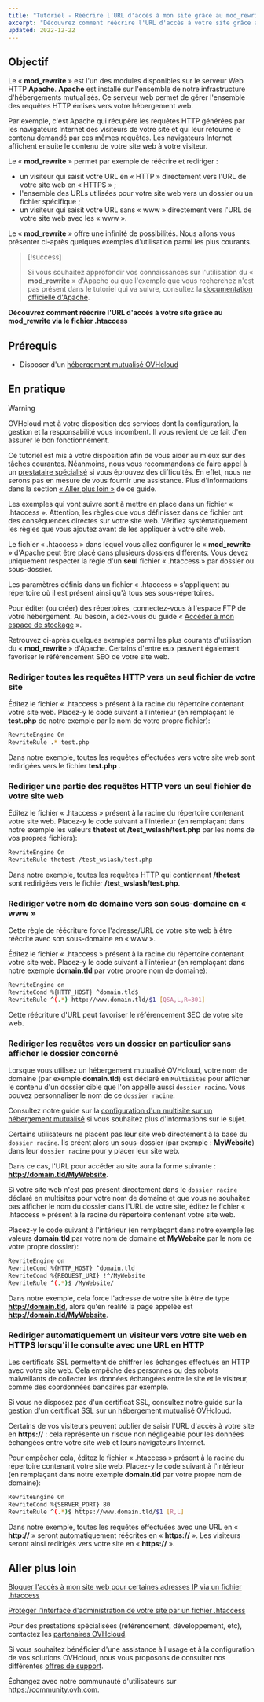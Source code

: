 ```yaml
---
title: "Tutoriel - Réécrire l'URL d'accès à mon site grâce au mod_rewrite via le fichier .htaccess"
excerpt: "Découvrez comment réécrire l'URL d'accès à votre site grâce au mod_rewrite via le fichier .htaccess"
updated: 2022-12-22
---
```


## Objectif

Le « **mod_rewrite** » est l'un des modules disponibles sur le serveur Web HTTP **Apache**. **Apache** est installé sur l'ensemble de notre infrastructure d'hébergements mutualisés. Ce serveur web permet de gérer l'ensemble des requêtes HTTP émises vers votre hébergement web.

Par exemple, c'est Apache qui récupère les requêtes HTTP générées par les navigateurs Internet des visiteurs de votre site et qui leur retourne le contenu demandé par ces mêmes requêtes. Les navigateurs Internet affichent ensuite le contenu de votre site web à votre visiteur.

Le « **mod_rewrite** » permet par exemple de réécrire et rediriger :

- un visiteur qui saisit votre URL en « HTTP » directement vers l'URL de votre site web en « HTTPS » ;
- l'ensemble des URLs utilisées pour votre site web vers un dossier ou un fichier spécifique ;
- un visiteur qui saisit votre URL sans « www » directement vers l'URL de votre site web avec les « www ».

Le « **mod_rewrite** » offre une infinité de possibilités. Nous allons vous présenter ci-après quelques exemples d'utilisation parmi les plus courants.

> [!success]
>
> Si vous souhaitez approfondir vos connaissances sur l'utilisation du « **mod_rewrite** » d'Apache ou que l'exemple que vous recherchez n'est pas présent dans le tutoriel qui va suivre, consultez la [documentation officielle d'Apache](https://httpd.apache.org/docs/2.4/fr/mod/mod_rewrite.html).
>

**Découvrez comment réécrire l'URL d'accès à votre site grâce au mod_rewrite via le fichier .htaccess**

## Prérequis

- Disposer d'un [hébergement mutualisé OVHcloud](https://www.ovhcloud.com/fr/web-hosting/)

## En pratique

> [!warning]
>
> OVHcloud met à votre disposition des services dont la configuration, la gestion et la responsabilité vous incombent. Il vous revient de ce fait d'en assurer le bon fonctionnement.
> 
> Ce tutoriel est mis à votre disposition afin de vous aider au mieux sur des tâches courantes. Néanmoins, nous vous recommandons de faire appel à un [prestataire spécialisé](https://partner.ovhcloud.com/fr/directory/) si vous éprouvez des difficultés. En effet, nous ne serons pas en mesure de vous fournir une assistance. Plus d'informations dans la section [« Aller plus loin »](#go-further) de ce guide.
>
> Les exemples qui vont suivre sont à mettre en place dans un fichier « .htaccess ». Attention, les règles que vous définissez dans ce fichier ont des conséquences directes sur votre site web. Vérifiez systématiquement les règles que vous ajoutez avant de les appliquer à votre site web.
>

Le fichier « .htaccess » dans lequel vous allez configurer le « **mod_rewrite** » d'Apache peut être placé dans plusieurs dossiers différents. Vous devez uniquement respecter la règle d'un **seul** fichier « .htaccess » par dossier ou sous-dossier.

Les paramètres définis dans un fichier « .htaccess » s'appliquent au répertoire où il est présent ainsi qu'à tous ses sous-répertoires.

Pour éditer (ou créer) des répertoires, connectez-vous à l'espace FTP de votre hébergement. Au besoin, aidez-vous du guide « [Accéder à mon espace de stockage](/pages/web_cloud/web_hosting/ftp_connection) ».

Retrouvez ci-après quelques exemples parmi les plus courants d'utilisation du « **mod_rewrite** » d'Apache. Certains d'entre eux peuvent également favoriser le référencement SEO de votre site web.

### Rediriger toutes les requêtes HTTP vers un seul fichier de votre site

Éditez le fichier « .htaccess » présent à la racine du répertoire contenant votre site web. Placez-y le code suivant à l'intérieur (en remplaçant le **test.php** de notre exemple par le nom de votre propre fichier):

```bash
RewriteEngine On
RewriteRule .* test.php
```

Dans notre exemple, toutes les requêtes effectuées vers votre site web sont redirigées vers le fichier  **test.php** .

### Rediriger une partie des requêtes HTTP vers un seul fichier de votre site web

Éditez le fichier « .htaccess » présent à la racine du répertoire contenant votre site web. Placez-y le code suivant à l'intérieur (en remplaçant dans notre exemple les valeurs **thetest** et **/test_wslash/test.php** par les noms de vos propres fichiers):

```bash
RewriteEngine On
RewriteRule thetest /test_wslash/test.php
```

Dans notre exemple, toutes les requêtes HTTP qui contiennent  **/thetest**  sont redirigées vers le fichier  **/test_wslash/test.php**.

### Rediriger votre nom de domaine vers son sous-domaine en « www »

Cette règle de réécriture force l'adresse/URL de votre site web à être réécrite avec son sous-domaine en « www ».

Éditez le fichier « .htaccess » présent à la racine du répertoire contenant votre site web. Placez-y le code suivant à l'intérieur (en remplaçant dans notre exemple **domain.tld** par votre propre nom de domaine):

```bash
RewriteEngine on
RewriteCond %{HTTP_HOST} ^domain.tld$
RewriteRule ^(.*) http://www.domain.tld/$1 [QSA,L,R=301]
```

Cette réécriture d'URL peut favoriser le référencement SEO de votre site web.

### Rediriger les requêtes vers un dossier en particulier sans afficher le dossier concerné

Lorsque vous utilisez un hébergement mutualisé OVHcloud, votre nom de domaine (par exemple **domain.tld**) est déclaré en `Multisites` pour afficher le contenu d'un dossier cible que l'on appelle aussi `dossier racine`. Vous pouvez personnaliser le nom de ce `dossier racine`.

Consultez notre guide sur la [configuration d'un multisite sur un hébergement mutualisé](/pages/web_cloud/web_hosting/multisites_configure_multisite) si vous souhaitez plus d'informations sur le sujet.

Certains utilisateurs ne placent pas leur site web directement à la base du `dossier racine`. Ils créent alors un sous-dossier (par exemple : **MyWebsite**) dans leur `dossier racine` pour y placer leur site web.

Dans ce cas, l'URL pour accéder au site aura la forme suivante : **http://domain.tld/MyWebsite**.

Si votre site web n'est pas présent directement dans le `dossier racine` déclaré en multisites pour votre nom de domaine et que vous ne souhaitez pas afficher le nom du dossier dans l'URL de votre site, éditez le fichier « .htaccess » présent à la racine du répertoire contenant votre site web. 

Placez-y le code suivant à l'intérieur (en remplaçant dans notre exemple les valeurs **domain.tld** par votre nom de domaine et **MyWebsite** par le nom de votre propre dossier):

```bash
RewriteEngine on
RewriteCond %{HTTP_HOST} ^domain.tld
RewriteCond %{REQUEST_URI} !^/MyWebsite
RewriteRule ^(.*)$ /MyWebsite/
```

Dans notre exemple, cela force l'adresse de votre site à être de type **http://domain.tld**, alors qu'en réalité la page appelée est **http://domain.tld/MyWebsite**.

### Rediriger automatiquement un visiteur vers votre site web en HTTPS lorsqu'il le consulte avec une URL en HTTP

Les certificats SSL permettent de chiffrer les échanges effectués en HTTP avec votre site web. Cela empêche des personnes ou des robots malveillants de collecter les données échangées entre le site et le visiteur, comme des coordonnées bancaires par exemple.

Si vous ne disposez pas d'un certificat SSL, consultez notre guide sur la [gestion d'un certificat SSL sur un hébergement mutualisé OVHcloud](/pages/web_cloud/web_hosting/ssl_on_webhosting).

Certains de vos visiteurs peuvent oublier de saisir l'URL d'accès à votre site en **https://** : cela représente un risque non négligeable pour les données échangées entre votre site web et leurs navigateurs Internet.

Pour empêcher cela, éditez le fichier « .htaccess » présent à la racine du répertoire contenant votre site web. Placez-y le code suivant à l'intérieur (en remplaçant dans notre exemple **domain.tld** par votre propre nom de domaine):

```bash
RewriteEngine On
RewriteCond %{SERVER_PORT} 80
RewriteRule ^(.*)$ https://www.domain.tld/$1 [R,L]
```

Dans notre exemple, toutes les requêtes effectuées avec une URL en « **http://** » seront automatiquement réécrites en « **https://** ». Les visiteurs seront ainsi redirigés vers votre site en « **https://** ».

## Aller plus loin <a name="go-further"></a>

[Bloquer l'accès à mon site web pour certaines adresses IP via un fichier .htaccess](/pages/web_cloud/web_hosting/htaccess_how_to_block_a_specific_ip_address_from_accessing_your_website)

[Protéger l'interface d'administration de votre site par un fichier .htaccess](/pages/web_cloud/web_hosting/htaccess_protect_directory_by_password)

Pour des prestations spécialisées (référencement, développement, etc), contactez les [partenaires OVHcloud](https://partner.ovhcloud.com/fr/directory/).

Si vous souhaitez bénéficier d'une assistance à l'usage et à la configuration de vos solutions OVHcloud, nous vous proposons de consulter nos différentes [offres de support](https://www.ovhcloud.com/fr/support-levels/).

Échangez avec notre communauté d'utilisateurs sur <https://community.ovh.com>.